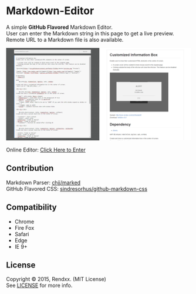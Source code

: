 # Markdown-Editor
A simple **GitHub Flavored** Markdown Editor.   
User can enter the Markdown string in this page to get a live preview.  
Remote URL to a Markdown file is also available.

![preview](https://raw.githubusercontent.com/Rendxx/Markdown-Editor/master/preview.png "Preview")  

Online Editor: [Click Here to Enter](http://api.rendxx.com/tool/markdowneditor/)

## Contribution
Markdown Parser: [chjj/marked][marked]  
GitHub Flavored CSS: [sindresorhus/github-markdown-css][githubMdCss]

## Compatibility
- Chrome
- Fire Fox
- Safari
- Edge
- IE 9+

## License 
Copyright &copy; 2015, Rendxx. (MIT License)  
See [LICENSE][] for more info.

[LICENSE]: https://github.com/Rendxx/Markdown-Editor/blob/master/LICENSE
[marked]: https://github.com/chjj/marked
[githubMdCss]: https://github.com/sindresorhus/github-markdown-css